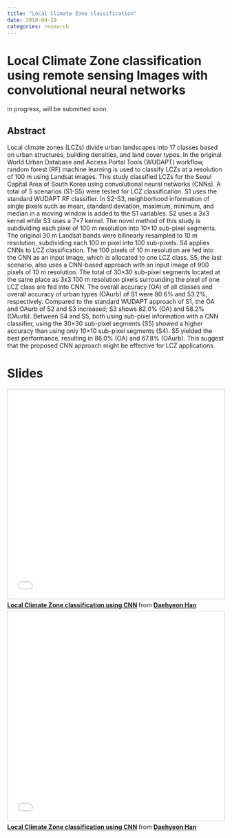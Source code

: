 ```yaml
---
title: "Local Climate Zone classification"
date: 2018-04-29
categories: research
---
```

# Local Climate Zone classification using remote sensing Images with convolutional neural networks

in progress, will be submitted soon.

## Abstract

  Local climate zones (LCZs) divide urban landscapes into 17 classes based on urban structures, building densities, and land cover types. In the original World Urban Database and Access Portal Tools (WUDAPT) workflow, random forest (RF) machine learning is used to classify LCZs at a resolution of 100 m using Landsat images. This study classified LCZs for the Seoul Capital Area of South Korea using convolutional neural networks (CNNs). A total of 5 scenarios (S1-S5) were tested for LCZ classification. S1 uses the standard WUDAPT RF classifier. In S2-S3, neighborhood information of single pixels such as mean, standard deviation, maximum, minimum, and median in a moving window is added to the S1 variables. S2 uses a 3x3 kernel while S3 uses a 7×7 kernel. The novel method of this study is subdividing each pixel of 100 m resolution into 10×10 sub-pixel segments. The original 30 m Landsat bands were bilinearly resampled to 10 m resolution, subdividing each 100 m pixel into 100 sub-pixels. S4 applies CNNs to LCZ classification. The 100 pixels of 10 m resolution are fed into the CNN as an input image, which is allocated to one LCZ class. S5, the last scenario, also uses a CNN-based approach with an input image of 900 pixels of 10 m resolution. The total of 30×30 sub-pixel segments located at the same place as 3x3 100 m resolution pixels surrounding the pixel of one LCZ class are fed into CNN. The overall accuracy (OA) of all classes and overall accuracy of urban types (OAurb) of S1 were 80.6% and 53.2%, respectively. Compared to the standard WUDAPT approach of S1, the OA and OAurb of S2 and S3 increased; S3 shows 82.0% (OA) and 58.2% (OAurb). Between S4 and S5, both using sub-pixel information with a CNN classifier, using the 30×30 sub-pixel segments (S5) showed a higher accuracy than using only 10×10 sub-pixel segments (S4). S5 yielded the best performance, resulting in 86.0% (OA) and 67.8% (OAurb). This suggest that the proposed CNN approach might be effective for LCZ applications.


# Slides

<iframe src="//www.slideshare.net/slideshow/embed_code/key/83J5W7UdnSZDSn" width="595" height="485" frameborder="0" marginwidth="0" marginheight="0" scrolling="no" style="border:1px solid #CCC; border-width:1px; margin-bottom:5px; max-width: 100%;" allowfullscreen> </iframe> <div style="margin-bottom:5px"> <strong> <a href="//www.slideshare.net/wyinatall/local-climate-zone-classification-using-cnn" title="Local Climate Zone classification using CNN" target="_blank">Local Climate Zone classification using CNN</a> </strong> from <strong><a href="https://www.slideshare.net/wyinatall" target="_blank">Daehyeon Han</a></strong> </div>


<iframe src="//www.slideshare.net/slideshow/embed_code/key/MGaqurQY1rZlJp" width="595" height="485" frameborder="0" marginwidth="0" marginheight="0" scrolling="no" style="border:1px solid #CCC; border-width:1px; margin-bottom:5px; max-width: 100%;" allowfullscreen> </iframe> <div style="margin-bottom:5px"> <strong> <a href="//www.slideshare.net/wyinatall/local-climate-zone-classification-using-cnn-95571452" title="Local Climate Zone classification using CNN" target="_blank">Local Climate Zone classification using CNN</a> </strong> from <strong><a href="//www.slideshare.net/wyinatall" target="_blank">Daehyeon Han</a></strong> </div